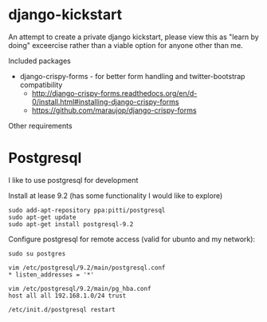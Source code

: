django-kickstart
================

An attempt to create a private django kickstart, please view this as "learn by doing" exceercise rather than a viable option for anyone other than me.

Included packages

* django-crispy-forms - for better form handling and twitter-bootstrap compatibility
    * http://django-crispy-forms.readthedocs.org/en/d-0/install.html#installing-django-crispy-forms
    * https://github.com/maraujop/django-crispy-forms


Other requirements

Postgresql
==========

I like to use postgresql for development

Install at lease 9.2 (has some functionality I would like to explore)
```
sudo add-apt-repository ppa:pitti/postgresql
sudo apt-get update
sudo apt-get install postgresql-9.2
```
Configure postgresql for remote access (valid for ubunto and my network):
```
sudo su postgres

vim /etc/postgresql/9.2/main/postgresql.conf
* listen_addresses = '*'

vim /etc/postgresql/9.2/main/pg_hba.conf
host all all 192.168.1.0/24 trust

/etc/init.d/postgresql restart

```